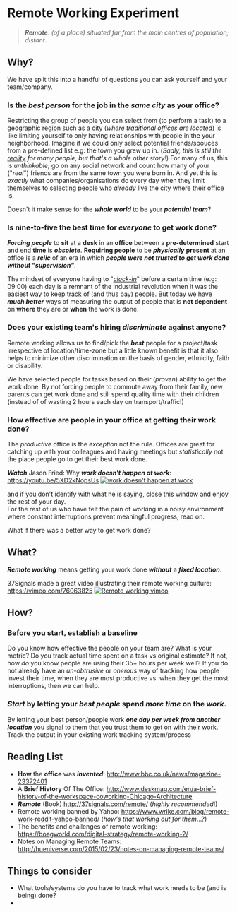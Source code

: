 # Remote Working Experiment

> ***Remote***: *(of a place) situated far from the main centres of population; distant*.

## Why?

We have split this into a handful of questions you can ask yourself and your team/company.

### Is the *best person* for the job in the *same city* as your office?

Restricting the group of people you can select from (to perform a task) to a geographic region such as a city (*where traditional offices are located*)
is like limiting yourself to only having relationships with people in the your neighborhood. Imagine if we could only select potential friends/spouces from a pre-defined list e.g: the town you grew up in. (*Sadly, this is still the [reality](http://en.wikipedia.org/wiki/Arranged_marriage) for many people, but that's a whole other story!*) For many of us, this is *unthinkable*; go on any social network and count how many of your ("*real*") friends are from the same town you were born in. And yet this is *exactly* what companies/organisations do every day when they limit themselves to selecting people who *already* live the city where their office is.

Doesn't it make sense for the ***whole world*** to be your ***potential team***?

### Is nine-to-five the best time for *everyone* to get work done?

***Forcing people*** to **sit** at a **desk** in an **office** between a **pre-determined** start and end **time** is ***obsolete***.
**Requiring people** to be ***physically*** **present** at an office is a ***relic*** of
an era in which ***people were not trusted to get work done without "supervision"***.

The mindset of everyone having to "[*clock-in*](http://en.wikipedia.org/wiki/Time_and_attendance)" before a certain time (e.g: 09:00) each day is a remnant of the industrial revolution when it was the easiest way
to keep track of (and thus pay) people. But today we have ***much better*** ways of measuring the output of people that is **not dependent** on **where** they are or **when** the work is done.

### Does your existing team's hiring *discriminate* against anyone?

Remote working allows us to find/pick the ***best*** people for a project/task irrespective of location/time-zone but a little known benefit is that it also helps to minimize other discrimination on the basis of gender, ethnicity, faith or disability.

We have selected people for tasks based on their (*proven*) ability to get the work done. By not forcing people to commute away from their family, new parents can get work done and still spend quality time with their children (instead of of wasting 2 hours each day on transport/traffic!)

### How effective are people in your office at getting their work done?

The *productive* office is the *exception* not the rule. Offices are great for catching up with your colleagues and having meetings but *statistically* not the place people go to get their best work done.

***Watch*** Jason Fried: Why ***work doesn't happen at work***: https://youtu.be/5XD2kNopsUs
[![work doesn't happen at work](http://i.imgur.com/ASYsjjX.png)](https://youtu.be/5XD2kNopsUs?t=16s "Meetings and Managers - Click to Watch!")

and if you don't identify with what he is saying, close this window and enjoy the rest of your day.  
For the rest of us who have felt the pain of working in a noisy environment where constant interruptions prevent meaningful progress, read on.

What if there was a better way to get work done?

## What?

***Remote working*** means getting your work done ***without*** a ***fixed location***.

37Signals made a great video illustrating their remote working culture: https://vimeo.com/76063825
[![Remote working vimeo](http://i.imgur.com/OcPhNug.png)](https://vimeo.com/76063825 "Remote Working - Click to Watch!")

## How?

### Before you start, establish a baseline

Do you know how effective the people on your team are? What is your metric?
Do you track actual time spent on a task vs original estimate? If not, how *do* you know people are using their 35+ hours per week well?
If you do not already have an *un-obtrusive* or *onerous* way of tracking how people invest their time, when they are most productive vs. when they get the most interruptions, then we can help.

### *Start* by letting your *best people* spend *more time* on the *work*.

By letting your best person/people work ***one day per week from another location*** you signal to them that you trust them to get on with their work.
Track the output in your existing work tracking system/process

## Reading List

+ **How** the **office** was ***invented***: http://www.bbc.co.uk/news/magazine-23372401
+ A **Brief History** Of The Office:
http://www.deskmag.com/en/a-brief-history-of-the-workspace-coworking-Chicago-Architecture
+ ***Remote*** (Book) http://37signals.com/remote/ (*highly recommended*!)
+ Remote working banned by Yahoo: https://www.wrike.com/blog/remote-work-reddit-yahoo-banned/ (*how's that working out for them*...?)
+ The benefits and challenges of remote working:
https://boagworld.com/digital-strategy/remote-working-2/
+ Notes on Managing Remote Teams:
http://hueniverse.com/2015/02/23/notes-on-managing-remote-teams/


## Things to consider

+ What tools/systems do you have to track what work needs to be (and is being) done?
+
